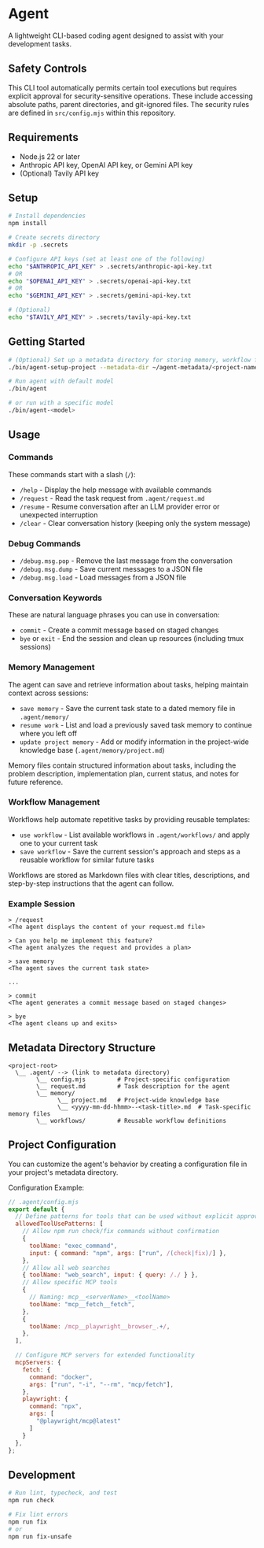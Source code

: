 # Agent

A lightweight CLI-based coding agent designed to assist with your development tasks.

## Safety Controls

This CLI tool automatically permits certain tool executions but requires explicit approval for security-sensitive operations. These include accessing absolute paths, parent directories, and git-ignored files. The security rules are defined in `src/config.mjs` within this repository.

## Requirements

- Node.js 22 or later
- Anthropic API key, OpenAI API key, or Gemini API key
- (Optional) Tavily API key

## Setup

```sh
# Install dependencies
npm install
```

```sh
# Create secrets directory
mkdir -p .secrets

# Configure API keys (set at least one of the following)
echo "$ANTHROPIC_API_KEY" > .secrets/anthropic-api-key.txt
# OR
echo "$OPENAI_API_KEY" > .secrets/openai-api-key.txt
# OR
echo "$GEMINI_API_KEY" > .secrets/gemini-api-key.txt

# (Optional)
echo "$TAVILY_API_KEY" > .secrets/tavily-api-key.txt
```

## Getting Started

```sh
# (Optional) Set up a metadata directory for storing memory, workflow files, and other resources.
./bin/agent-setup-project --metadata-dir ~/agent-metadata/<project-name>
```

```sh
# Run agent with default model
./bin/agent

# or run with a specific model
./bin/agent-<model>
```

## Usage

### Commands

These commands start with a slash (`/`):

- `/help` - Display the help message with available commands
- `/request` - Read the task request from `.agent/request.md`
- `/resume` - Resume conversation after an LLM provider error or unexpected interruption
- `/clear` - Clear conversation history (keeping only the system message)

### Debug Commands

- `/debug.msg.pop` - Remove the last message from the conversation
- `/debug.msg.dump` - Save current messages to a JSON file
- `/debug.msg.load` - Load messages from a JSON file

### Conversation Keywords

These are natural language phrases you can use in conversation:

- `commit` - Create a commit message based on staged changes
- `bye` or `exit` - End the session and clean up resources (including tmux sessions)

### Memory Management

The agent can save and retrieve information about tasks, helping maintain context across sessions:

- `save memory` - Save the current task state to a dated memory file in `.agent/memory/`
- `resume work` - List and load a previously saved task memory to continue where you left off
- `update project memory` - Add or modify information in the project-wide knowledge base (`.agent/memory/project.md`)

Memory files contain structured information about tasks, including the problem description, implementation plan, current status, and notes for future reference.

### Workflow Management

Workflows help automate repetitive tasks by providing reusable templates:

- `use workflow` - List available workflows in `.agent/workflows/` and apply one to your current task
- `save workflow` - Save the current session's approach and steps as a reusable workflow for similar future tasks

Workflows are stored as Markdown files with clear titles, descriptions, and step-by-step instructions that the agent can follow.

### Example Session

```
> /request
<The agent displays the content of your request.md file>

> Can you help me implement this feature?
<The agent analyzes the request and provides a plan>

> save memory
<The agent saves the current task state>

...

> commit
<The agent generates a commit message based on staged changes>

> bye
<The agent cleans up and exits>
```

## Metadata Directory Structure

```
<project-root>
  \__ .agent/ --> (link to metadata directory)
        \__ config.mjs         # Project-specific configuration
        \__ request.md         # Task description for the agent
        \__ memory/
              \__ project.md   # Project-wide knowledge base
              \__ <yyyy-mm-dd-hhmm>--<task-title>.md  # Task-specific memory files
        \__ workflows/         # Reusable workflow definitions
```

## Project Configuration

You can customize the agent's behavior by creating a configuration file in your project's metadata directory.

Configuration Example:
```js
// .agent/config.mjs
export default {
  // Define patterns for tools that can be used without explicit approval
  allowedToolUsePatterns: [
    // Allow npm run check/fix commands without confirmation
    {
      toolName: "exec_command",
      input: { command: "npm", args: ["run", /(check|fix)/] },
    },
    // Allow all web searches
    { toolName: "web_search", input: { query: /./ } },
    // Allow specific MCP tools
    {
      // Naming: mcp__<serverName>__<toolName>
      toolName: "mcp__fetch__fetch",
    },
    {
      toolName: /mcp__playwright__browser_.+/,
    },
  ],

  // Configure MCP servers for extended functionality
  mcpServers: {
    fetch: {
      command: "docker",
      args: ["run", "-i", "--rm", "mcp/fetch"],
    },
    playwright: {
      command: "npx",
      args: [
        "@playwright/mcp@latest"
      ]
    }
  },
};
```

## Development

```sh
# Run lint, typecheck, and test
npm run check

# Fix lint errors
npm run fix
# or
npm run fix-unsafe
```
